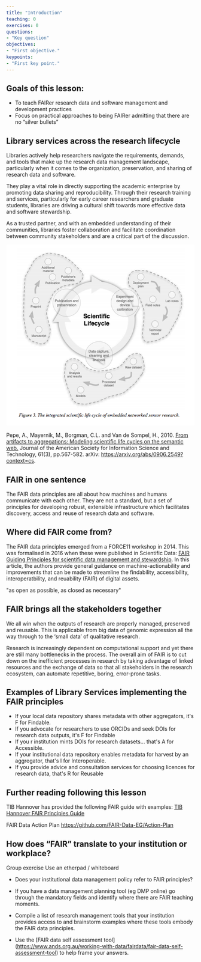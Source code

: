 ```yaml
---
title: "Introduction"
teaching: 0
exercises: 0
questions:
- "Key question"
objectives:
- "First objective."
keypoints:
- "First key point."
---
```


## Goals of this lesson:

- To teach FAIRer research data and software management and development practices
- Focus on practical approaches to being FAIRer admitting that there are no “silver bullets”

## Library services across the research lifecycle

Libraries actively help researchers navigate the requirements, demands, and tools that make up the research data management landscape, particularly when it comes to the organization, preservation, and sharing of research data and software. 

They play a vital role in directly supporting the academic enterprise by promoting data sharing and reproducibility. Through their research training and services, particularly for early career researchers and graduate students, libraries are driving a cultural shift towards more effective data and software stewardship. 

As a trusted partner, and with an embedded understanding of their communities, libraries foster collaboration and facilitate coordination between community stakeholders and are a critical part of the discussion. 

![The integrated scientific life cycle of embedded networked sensor research.](../fig/pepe_research_lifecycle.png)

Pepe, A., Mayernik, M., Borgman, C.L. and Van de Sompel, H., 2010. [From artifacts to aggregations: Modeling scientific life cycles on the semantic web.](https://arxiv.org/abs/0906.2549?context=cs) Journal of the American Society for Information Science and Technology, 61(3), pp.567-582. arXiv: https://arxiv.org/abs/0906.2549?context=cs.

## FAIR in one sentence

The FAIR data principles are all about how machines and humans communicate with each other. They are not a standard, but a set of principles for developing robust, extensible infrastructure which facilitates discovery, access and reuse of research data and software.

## Where did FAIR come from?

The FAIR data principles emerged from a FORCE11 workshop in 2014. This was formalised in 2016 when these were published in Scientific Data: [FAIR Guiding Principles for scientific data management and stewardship](https://www.nature.com/articles/sdata201618). In this article, the authors provide general guidance on machine-actionability and improvements that can be made to streamline the findability, accessibility, interoperatbility, and reuability (FAIR) of digital assets.   

"as open as possible, as closed as necessary"

## FAIR brings all the stakeholders together

We all win when the outputs of research are properly managed, preserved and reusable. This is applicable from big data of genomic expression all the way through to the ‘small data’ of qualitative research. 

Research is increasingly dependent on computational support and yet there are still many bottlenecks in the process. The overall aim of FAIR is to cut down on the inefficient processes in research by taking advantage of linked resources and the exchange of data so that all stakeholders in the research ecosystem, can automate repetitive, boring, error-prone tasks.

## Examples of Library Services implementing the FAIR principles

  * If your local data repository shares metadata with other aggregators, it's F for Findable.
  * If you advocate for researchers to use ORCIDs and seek DOIs for research data outputs, it's F for Findable
  * If you r institution mints DOIs for research datasets... that's A for Accessible.
  * If your institutional data repository enables metadata for harvest by an aggregator, that's I for Interoperable.
  * If you provide advice and consultation services for choosing licences for research data, that's R for Reusable

## Further reading following this lesson

TIB Hannover has provided the following FAIR guide with examples:
[TIB Hannover FAIR Principles Guide](https://blogs.tib.eu/wp/tib/2017/09/12/the-fair-data-principles-for-research-data) 

FAIR Data Action Plan
https://github.com/FAIR-Data-EG/Action-Plan 


## How does “FAIR” translate to your institution or workplace?

Group exercise
Use an etherpad / whiteboard

* Does your institutional data management policy refer to FAIR principles?

* If you have a data management planning tool (eg DMP online) go through the mandatory fields and identify where there are FAIR teaching moments.

* Compile a list of research management tools that your institution provides access to and brainstorm examples where these tools embody the FAIR data principles.

* Use the [FAIR data self assessment tool] (https://www.ands.org.au/working-with-data/fairdata/fair-data-self-assessment-tool) to help frame your answers.
